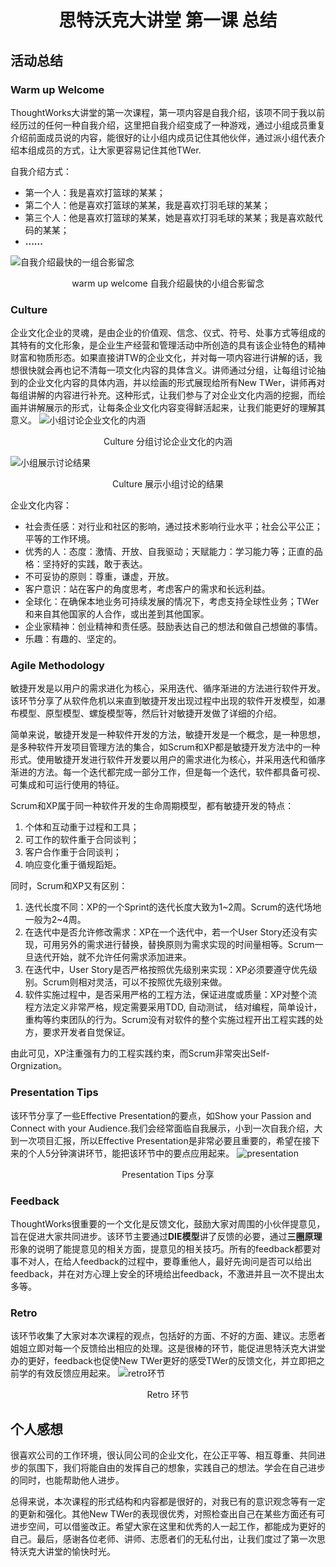 # <p align=center>思特沃克大讲堂 第一课 总结</p> #
## 活动总结 ##
### Warm up Welcome ###
ThoughtWorks大讲堂的第一次课程，第一项内容是自我介绍，该项不同于我以前经历过的任何一种自我介绍，这里把自我介绍变成了一种游戏，通过小组成员重复介绍前面成员说的内容，能很好的让小组内成员记住其他伙伴，通过派小组代表介绍本组成员的方式，让大家更容易记住其他TWer.

自我介绍方式：

- 第一个人：我是喜欢打篮球的某某；
- 第二个人：他是喜欢打篮球的某某，我是喜欢打羽毛球的某某；
- 第三个人：他是喜欢打篮球的某某，她是喜欢打羽毛球的某某；我是喜欢敲代码的某某；
- **......**

![自我介绍最快的一组合影留念](https://github.com/LiaoXueqing/ThoughtWorks/blob/master/image/warm%20up%20welcome.jpg)<p align=center>warm up welcome 自我介绍最快的小组合影留念</p>

### Culture ###
企业文化企业的灵魂，是由企业的价值观、信念、仪式、符号、处事方式等组成的其特有的文化形象，是企业生产经营和管理活动中所创造的具有该企业特色的精神财富和物质形态。如果直接讲TW的企业文化，并对每一项内容进行讲解的话，我想很快就会再也记不清每一项文化内容的具体含义。讲师通过分组，让每组讨论抽到的企业文化内容的具体内涵，并以绘画的形式展现给所有New TWer，讲师再对每组讲解的内容进行补充。这种形式，让我们参与了对企业文化内涵的挖掘，而绘画并讲解展示的形式，让每条企业文化内容变得鲜活起来，让我们能更好的理解其意义。
![小组讨论企业文化的内涵](https://github.com/LiaoXueqing/ThoughtWorks/blob/master/image/culture-discussion.jpg)<p align=center>Culture 分组讨论企业文化的内涵</p>

![小组展示讨论结果](https://github.com/LiaoXueqing/ThoughtWorks/blob/master/image/culture-presentation.jpg)<p align=center>Culture 展示小组讨论的结果</p>

企业文化内容：

- 社会责任感：对行业和社区的影响，通过技术影响行业水平；社会公平公正；平等的工作环境。
- 优秀的人：态度：激情、开放、自我驱动；天赋能力：学习能力等；正直的品格：坚持好的实践，敢于表达。
- 不可妥协的原则：尊重，谦虚，开放。
- 客户意识：站在客户的角度思考，考虑客户的需求和长远利益。
- 全球化：在确保本地业务可持续发展的情况下，考虑支持全球性业务；TWer和来自其他国家的人合作，或出差到其他国家。
- 企业家精神：创业精神和责任感。鼓励表达自己的想法和做自己想做的事情。
- 乐趣：有趣的、坚定的。


### Agile Methodology ###
敏捷开发是以用户的需求进化为核心，采用迭代、循序渐进的方法进行软件开发。该环节分享了从软件危机以来直到敏捷开发出现过程中出现的软件开发模型，如瀑布模型、原型模型、螺旋模型等，然后针对敏捷开发做了详细的介绍。

简单来说，敏捷开发是一种软件开发的方法，敏捷开发是一个概念，是一种思想，是多种软件开发项目管理方法的集合，如Scrum和XP都是敏捷开发方法中的一种形式。使用敏捷开发进行软件开发要以用户的需求进化为核心，并采用迭代和循序渐进的方法。每一个迭代都完成一部分工作，但是每一个迭代，软件都具备可视、可集成和可运行使用的特征。

Scrum和XP属于同一种软件开发的生命周期模型，都有敏捷开发的特点：

1. 个体和互动重于过程和工具；
2. 可工作的软件重于合同谈判；
3. 客户合作重于合同谈判；
4. 响应变化重于循规蹈矩。

同时，Scrum和XP又有区别：

1. 迭代长度不同：XP的一个Sprint的迭代长度大致为1~2周。Scrum的迭代场地一般为2~4周。
2. 在迭代中是否允许修改需求：XP在一个迭代中，若一个User Story还没有实现，可用另外的需求进行替换，替换原则为需求实现的时间量相等。Scrum一旦迭代开始，就不允许任何需求添加进来。
3. 在迭代中，User Story是否严格按照优先级别来实现：XP必须要遵守优先级别。Scrum则相对灵活，可以不按照优先级别来做。
4. 软件实施过程中，是否采用严格的工程方法，保证进度或质量：XP对整个流程方法定义非常严格，规定需要采用TDD, 自动测试， 结对编程，简单设计，重构等约束团队的行为。Scrum没有对软件的整个实施过程开出工程实践的处方，要求开发者自觉保证。

由此可见，XP注重强有力的工程实践约束，而Scrum非常突出Self-Orgnization。
### Presentation Tips ###
该环节分享了一些Effective Presentation的要点，如Show your Passion and Connect with your Audience.我们会经常面临自我展示，小到一次自我介绍，大到一次项目汇报，所以Effective Presentation是非常必要且重要的，希望在接下来的个人5分钟演讲环节，能把该环节中的要点应用起来。
![presentation](https://github.com/LiaoXueqing/ThoughtWorks/blob/master/image/effective%20presentation.jpg)<p align=center>Presentation Tips 分享</p>

### Feedback ###
ThoughtWorks很重要的一个文化是反馈文化，鼓励大家对周围的小伙伴提意见，旨在促进大家共同进步。该环节主要通过**DIE模型**讲了反馈的必要，通过**三圈原理**形象的说明了能提意见的相关方面，提意见的相关技巧。所有的feedback都要对事不对人，在给人feedback的过程中，要尊重他人，最好先询问是否可以给出feedback，并在对方心理上安全的环境给出feedback，不激进并且一次不提出太多等。
### Retro ###
该环节收集了大家对本次课程的观点，包括好的方面、不好的方面、建议。志愿者姐姐立即对每一个反馈给出相应的处理。这是很棒的环节，能促进思特沃克大讲堂办的更好，feedback也促使New TWer更好的感受TWer的反馈文化，并立即把之前学的有效反馈应用起来。
![retro环节](https://github.com/LiaoXueqing/ThoughtWorks/blob/master/image/retro.jpg)<p align=center>Retro 环节</p>

## 个人感想 ##
很喜欢公司的工作环境，很认同公司的企业文化，在公正平等、相互尊重、共同进步的氛围下，我们将能自由的发挥自己的想象，实践自己的想法。学会在自己进步的同时，也能帮助他人进步。

总得来说，本次课程的形式结构和内容都是很好的，对我已有的意识观念等有一定的更新和强化。其他New TWer的表现很优秀，对照检查出自己在某些方面还有可进步空间，可以借鉴改正。希望大家在这里和优秀的人一起工作，都能成为更好的自己。最后，感谢各位老师、讲师、志愿者们的无私付出，让我们度过了第一次思特沃克大讲堂的愉快时光。
